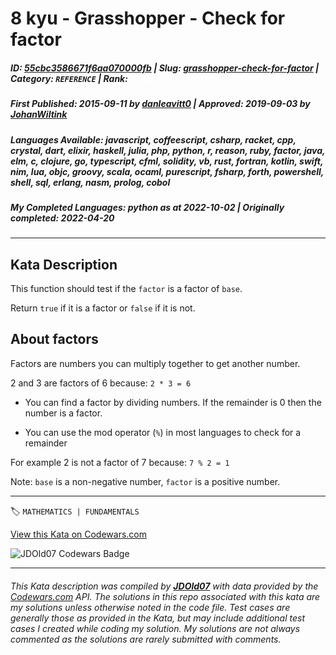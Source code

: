 # 8 kyu - Grasshopper - Check for factor

##### **ID**: [55cbc3586671f6aa070000fb](https://www.codewars.com/kata/55cbc3586671f6aa070000fb) | **Slug**: [grasshopper-check-for-factor](https://www.codewars.com/kata/55cbc3586671f6aa070000fb) | **Category**: `REFERENCE` | **Rank**: <span style="color:white">8 kyu</span>

##### **First Published**: 2015-09-11 ***by*** [danleavitt0](https://www.codewars.com/users/danleavitt0) | **Approved**: 2019-09-03 ***by*** [JohanWiltink](https://www.codewars.com/users/JohanWiltink)

##### **Languages Available**: javascript, coffeescript, csharp, racket, cpp, crystal, dart, elixir, haskell, julia, php, python, r, reason, ruby, factor, java, elm, c, clojure, go, typescript, cfml, solidity, vb, rust, fortran, kotlin, swift, nim, lua, objc, groovy, scala, ocaml, purescript, fsharp, forth, powershell, shell, sql, erlang, nasm, prolog, cobol

##### **My Completed Languages**: python ***as at*** 2022-10-02 | **Originally completed**: 2022-04-20

---

## Kata Description


This function should test if the `factor` is a factor of `base`.



Return `true` if it is a factor or `false` if it is not.



## About factors

Factors are numbers you can multiply together to get another number.



2 and 3 are factors of 6 because: `2 * 3 = 6`



- You can find a factor by dividing numbers. If the remainder is 0 then the number is a factor.

- You can use the mod operator (`%`) in most languages to check for a remainder



For example 2 is not a factor of 7 because: `7 % 2 = 1`



Note: `base` is a non-negative number, `factor` is a positive number.

---


🏷 `MATHEMATICS | FUNDAMENTALS`


[View this Kata on Codewars.com](https://www.codewars.com/kata/55cbc3586671f6aa070000fb)

![](https://www.codewars.com/users/jdold07/badges/large "JDOld07 Codewars Badge")

---

###### *This Kata description was compiled by [**JDOld07**](https://tpstech.dev) with data provided by the [Codewars.com](https://www.codewars.com) API.  The solutions in this repo associated with this kata are my solutions unless otherwise noted in the code file.  Test cases are generally those as provided in the Kata, but may include additional test cases I created while coding my solution.  My solutions are not always commented as the solutions are rarely submitted with comments.*
